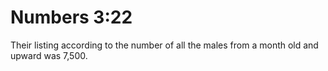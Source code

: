 # Numbers 3:22

Their listing according to the number of all the males from a month old and upward was 7,500.
